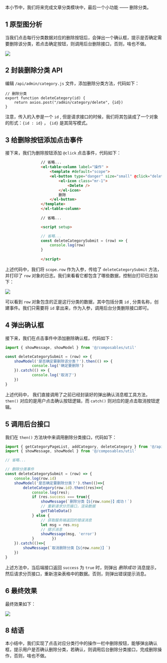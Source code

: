 
本小节中，我们将来完成文章分类模块中，最后一个小功能 —— 删除分类。

## 1 原型图分析

当我们点击每行分类数据对应的删除按钮后，会弹出一个确认框，提示是否确定需要删除该分类，若点击确定按钮，则调用后台删除接口，否则，啥也不做。

![](https://img.quanxiaoha.com/quanxiaoha/169545640683028)

## 2 封装删除分类 API

编辑 `/api/admin/category.js` 文件，添加删除分类方法，代码如下：

```
// 删除分类
export function deleteCategory(id) {
    return axios.post("/admin/category/delete", {id})
}
```

注意，传入的入参是一个 `id` , 但是请求接口的时候，我们将其包装成了一个对象的形式：`{id : id}` ， `{id}` 是其简写模式。

## 3 给删除按钮添加点击事件

接下来，我们为删除按钮添加 `@click` 点击事件，代码如下：

```html
                // 省略...
                <el-table-column label="操作" >
                    <template #default="scope">
                    <el-button type="danger" size="small" @click="deleteCategorySubmit(scope.row)">
                        <el-icon class="mr-1">
                            <Delete />
                        </el-icon>
                        删除
                    </el-button>
                </template>
                </el-table-column>
                
                // 省略...

                <script setup>

                // 省略...
				const deleteCategorySubmit = (row) => {
                    console.log(row)
                }
                
                </script>
```

上述代码中，我们将 `scope.row` 作为入参，传给了 `deleteCategorySubmit` 方法，并打印了 `row` 对象的日志。我们来看看它都包含了哪些数据，控制台打印日志如下：

![](https://img.quanxiaoha.com/quanxiaoha/169545695164948)

可以看到 `row` 对象包含的正是这行分类的数据，其中包括分类 `id` , 分类名称，创建事件。我们只需要将 `id` 拿出来，作为入参，调用后台分类删除接口即可。

## 4 弹出确认框

接下来，我们在点击事件中添加删除确认框，代码如下：

```js
import { showMessage, showModel } from '@/composables/util'

const deleteCategorySubmit = (row) => {
	showModel('是否确定要删除该分类？').then(() => {
			console.log('确定要删除')
	}).catch(() => {
			console.log('取消了')
	})
}
```

上述代码中， 我们直接调用了之前已经封装好的弹出确认消息框工具方法，`then()` 对应的是用户点击确认按钮逻辑，而 `catch()` 则对应的是点击取消按钮逻辑。

## 5 调用后台接口

我们在 `then()` 方法块中来调用删除分类接口，代码如下：

```js
import { getCategoryPageList, addCategory, deleteCategory } from '@/api/admin/category'
import { showMessage, showModel } from '@/composables/util'

// 省略...

// 删除分类事件  
const deleteCategorySubmit = (row) => {  
    console.log(row.id)  
    showModel('是否确定要删除分类？').then(()=>{  
        deleteCategory(row.id).then((res)=>{  
            console.log(res);  
            if (res.success === true){  
                showMessage(`删除分类【${row.name}】成功！`)  
                // 重新请求分页接口，渲染数据  
                getTableData()  
            } else {  
                // 获取服务端返回的错误消息  
                let msg = res.msg  
                // 提示消息  
                showMessage(msg, 'error')  
            }        })  
    }).catch(()=>{  
        showMessage(`取消删除分类【${row.name}】`)  
    })  
}
```

上述方法中，当后端接口返回 `success` 为 `true` 时，则弹出 _删除成功_ 消息提示， 然后请求分页接口，重新渲染表格中的数据。否则，则弹出错误提示消息。

## 6 最终效果

最终效果如下：

![](https://img.quanxiaoha.com/quanxiaoha/169545770797485)

## 8 结语

本小结中，我们实现了点击对应分类行中的操作一栏中删除按钮，能够弹出确认框，提示用户是否确认删除分类，若确认，则调用后台删除分类接口，完成删除操作，否则，啥也不做。